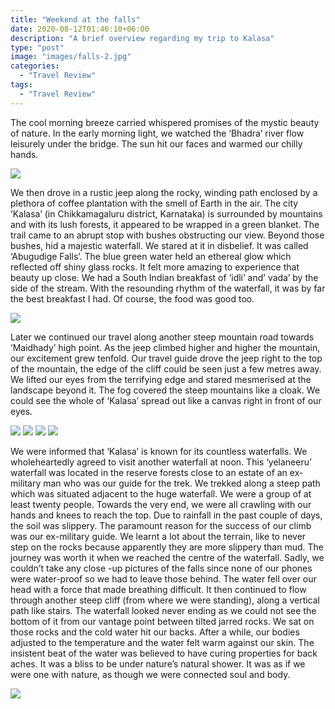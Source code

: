 ```yaml
---
title: "Weekend at the falls"
date: 2020-08-12T01:46:10+06:00
description: "A brief overview regarding my trip to Kalasa"
type: "post"
image: "images/falls-2.jpg"
categories: 
  - "Travel Review"
tags:
  - "Travel Review"
---
```


The cool morning breeze carried whispered promises of the mystic beauty of nature. In the early morning light, we watched the ‘Bhadra’ river flow leisurely under the bridge. The sun hit our faces and warmed our chilly hands.

![](../images/river-bhadra-1.jpg)

We then drove in a rustic jeep along the rocky, winding path enclosed by a plethora of coffee plantation with the smell of Earth in the air. The city ‘Kalasa’ (in Chikkamagaluru district, Karnataka) is surrounded by mountains and with its lush forests, it appeared to be wrapped in a green blanket. The trail came to an abrupt stop with bushes obstructing our view. Beyond those bushes, hid a majestic waterfall. We stared at it in disbelief. It was called ‘Abugudige Falls’. The blue green water held an ethereal glow which reflected off shiny glass rocks. It felt more amazing to experience that beauty up close. We had a South Indian breakfast of ‘idli’ and’ vada’ by the side of the stream. With the resounding rhythm of the waterfall, it was by far the best breakfast I had. Of course, the food was good too.

![](../images/river-bhadra-2.jpg)

Later we continued our travel along another steep mountain road towards ‘Maidhady’ high point. As the jeep climbed higher and higher the mountain, our excitement grew tenfold. Our travel guide drove the jeep right to the top of the mountain, the edge of the cliff could be seen just a few metres away. We lifted our eyes from the terrifying edge and stared mesmerised at the landscape beyond it. The fog covered the steep mountains like a cloak. We could see the whole of ‘Kalasa’ spread out like a canvas right in front of our eyes.

![](../images/Maidhady-High-Point-2.jpg)
![](../images/Maidhady-High-Point-3.jpg)
![](../images/kalasa-1.jpg)
![](../images/kalasa-4.jpg)

We were informed that ‘Kalasa’ is known for its countless waterfalls. We wholeheartedly agreed to visit another waterfall at noon. This ‘yelaneeru’ waterfall was located in the reserve forests close to an estate of an ex-military man who was our guide for the trek. We trekked along a steep path which was situated adjacent to the huge waterfall. We were a group of at least twenty people. Towards the very end, we were all crawling with our hands and knees to reach the top. Due to rainfall in the past couple of days, the soil was slippery. The paramount reason for the success of our climb was our ex-military guide. We learnt a lot about the terrain, like to never step on the rocks because apparently they are more slippery than mud. The journey was worth it when we reached the centre of the waterfall. Sadly, we couldn’t take any close -up pictures of the falls since none of our phones were water-proof so we had to leave those behind. The water fell over our head with a force that made breathing difficult. It then continued to flow through another steep cliff (from where we were standing), along a vertical path like stairs. The waterfall looked never ending as we could not see the bottom of it from our vantage point between tilted jarred rocks. We sat on those rocks and the cold water hit our backs. After a while, our bodies adjusted to the temperature and the water felt warm against our skin. The insistent beat of the water was believed to have curing properties for back aches. It was a bliss to be under nature’s natural shower. It was as if we were one with nature, as though we were connected soul and body.

![](../images/kalasa-2.jpg)



